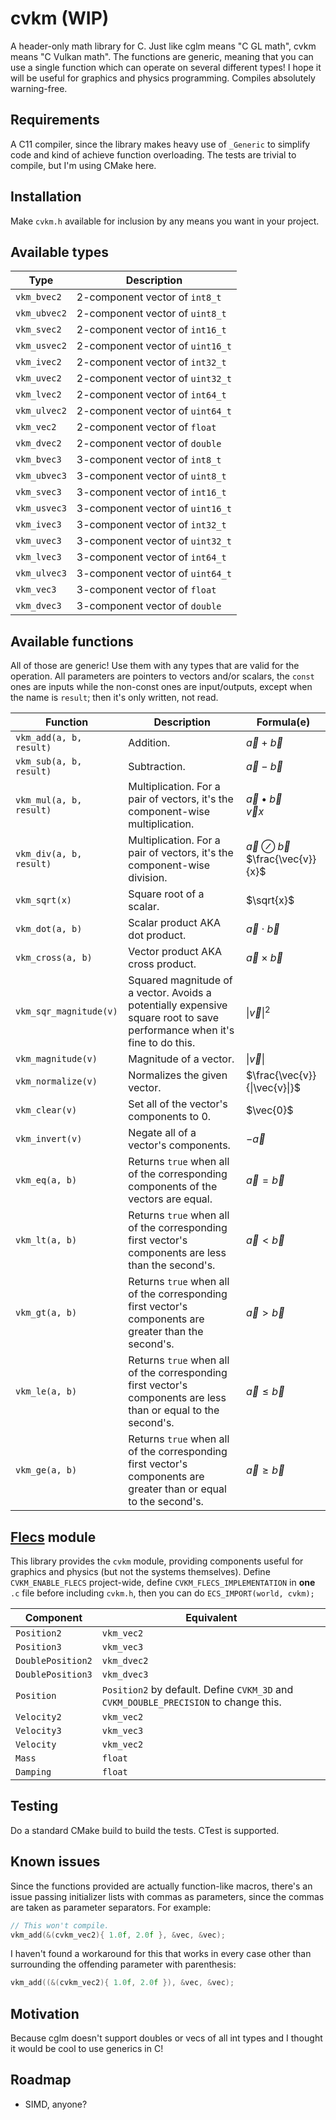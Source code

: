# cvkm (WIP)
A header-only math library for C. Just like cglm means "C GL math", cvkm means "C Vulkan math". The
functions are generic, meaning that you can use a single function which can operate on several different types! I hope
it will be useful for graphics and physics programming. Compiles absolutely warning-free.

## Requirements
A C11 compiler, since the library makes heavy use of `_Generic` to simplify code and kind of achieve function
overloading. The tests are trivial to compile, but I'm using CMake here.

## Installation
Make `cvkm.h` available for inclusion by any means you want in your project.

## Available types

| Type         | Description                      |
|--------------|----------------------------------|
| `vkm_bvec2`  | 2-component vector of `int8_t`   |
| `vkm_ubvec2` | 2-component vector of `uint8_t`  |
| `vkm_svec2`  | 2-component vector of `int16_t`  |
| `vkm_usvec2` | 2-component vector of `uint16_t` |
| `vkm_ivec2`  | 2-component vector of `int32_t`  |
| `vkm_uvec2`  | 2-component vector of `uint32_t` |
| `vkm_lvec2`  | 2-component vector of `int64_t`  |
| `vkm_ulvec2` | 2-component vector of `uint64_t` |
| `vkm_vec2`   | 2-component vector of `float`    |
| `vkm_dvec2`  | 2-component vector of `double`   |
| `vkm_bvec3`  | 3-component vector of `int8_t`   |
| `vkm_ubvec3` | 3-component vector of `uint8_t`  |
| `vkm_svec3`  | 3-component vector of `int16_t`  |
| `vkm_usvec3` | 3-component vector of `uint16_t` |
| `vkm_ivec3`  | 3-component vector of `int32_t`  |
| `vkm_uvec3`  | 3-component vector of `uint32_t` |
| `vkm_lvec3`  | 3-component vector of `int64_t`  |
| `vkm_ulvec3` | 3-component vector of `uint64_t` |
| `vkm_vec3`   | 3-component vector of `float`    |
| `vkm_dvec3`  | 3-component vector of `double`   |

## Available functions
All of those are generic! Use them with any types that are valid for the operation. All parameters are pointers to
vectors and/or scalars, the `const` ones are inputs while the non-const ones are input/outputs, except when the name is
`result`; then it's only written, not read.

| Function                | Description                                                                                                              | Formula(e)                                       |
|-------------------------|--------------------------------------------------------------------------------------------------------------------------|--------------------------------------------------|
| `vkm_add(a, b, result)` | Addition.                                                                                                                | $\vec{a} + \vec{b}$                              |
| `vkm_sub(a, b, result)` | Subtraction.                                                                                                             | $\vec{a} - \vec{b}$                              |
| `vkm_mul(a, b, result)` | Multiplication. For a pair of vectors, it's the component-wise multiplication.                                           | $\vec{a} \bullet \vec{b}$<br>$\vec{v}x$          |
| `vkm_div(a, b, result)` | Multiplication. For a pair of vectors, it's the component-wise division.                                                 | $\vec{a} \oslash \vec{b}$<br>$\frac{\vec{v}}{x}$ |
| `vkm_sqrt(x)`           | Square root of a scalar.                                                                                                 | $\sqrt{x}$                                       |
| `vkm_dot(a, b)`         | Scalar product AKA dot product.                                                                                          | $\vec{a} \cdot \vec{b}$                          |
| `vkm_cross(a, b)`       | Vector product AKA cross product.                                                                                        | $\vec{a} \times \vec{b}$                         |
| `vkm_sqr_magnitude(v)`  | Squared magnitude of a vector. Avoids a potentially expensive square root to save performance when it's fine to do this. | $\|\vec{v}\|^2$                                  |
| `vkm_magnitude(v)`      | Magnitude of a vector.                                                                                                   | $\|\vec{v}\|$                                    |
| `vkm_normalize(v)`      | Normalizes the given vector.                                                                                             | $\frac{\vec{v}}{\|\vec{v}\|}$                    |
| `vkm_clear(v)`          | Set all of the vector's components to 0.                                                                                 | $\vec{0}$                                        |
| `vkm_invert(v)`         | Negate all of a vector's components.                                                                                     | $-\vec{a}$                                       |
| `vkm_eq(a, b)`          | Returns `true` when all of the corresponding components of the vectors are equal.                                        | $\vec{a} = \vec{b}$                              |
| `vkm_lt(a, b)`          | Returns `true` when all of the corresponding first vector's components are less than the second's.                       | $\vec{a} < \vec{b}$                              |
| `vkm_gt(a, b)`          | Returns `true` when all of the corresponding first vector's components are greater than the second's.                    | $\vec{a} > \vec{b}$                              |
| `vkm_le(a, b)`          | Returns `true` when all of the corresponding first vector's components are less than or equal to the second's.           | $\vec{a} \leq \vec{b}$                           |
| `vkm_ge(a, b)`          | Returns `true` when all of the corresponding first vector's components are greater than or equal to the second's.        | $\vec{a} \geq \vec{b}$                           |

## [Flecs](https://www.flecs.dev/flecs/) module

This library provides the `cvkm` module, providing components useful for graphics and physics (but not the systems
themselves). Define `CVKM_ENABLE_FLECS` project-wide, define `CVKM_FLECS_IMPLEMENTATION` in **one** `.c` file before
including `cvkm.h`, then you can do `ECS_IMPORT(world, cvkm);`

| Component         | Equivalent                                                                           |
|-------------------|--------------------------------------------------------------------------------------|
| `Position2`       | `vkm_vec2`                                                                           |
| `Position3`       | `vkm_vec3`                                                                           |
| `DoublePosition2` | `vkm_dvec2`                                                                          |
| `DoublePosition3` | `vkm_dvec3`                                                                          |
| `Position`        | `Position2` by default. Define `CVKM_3D` and `CVKM_DOUBLE_PRECISION` to change this. |
| `Velocity2`       | `vkm_vec2`                                                                           |
| `Velocity3`       | `vkm_vec3`                                                                           |
| `Velocity`        | `vkm_vec2`                                                                           |
| `Mass`            | `float`                                                                              |
| `Damping`         | `float`                                                                              |

## Testing
Do a standard CMake build to build the tests. CTest is supported.

## Known issues
Since the functions provided are actually function-like macros, there's an issue passing initializer lists with commas
as parameters, since the commas are taken as parameter separators. For example:

```c
// This won't compile.
vkm_add(&(cvkm_vec2){ 1.0f, 2.0f }, &vec, &vec);
```

I haven't found a workaround for this that works in every case other than surrounding the offending parameter with parenthesis:

```c
vkm_add((&(cvkm_vec2){ 1.0f, 2.0f }), &vec, &vec);
```

## Motivation
Because cglm doesn't support doubles or vecs of all int types and I thought it would be cool to use generics in C!

## Roadmap
- SIMD, anyone?
